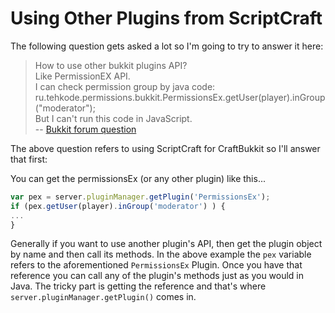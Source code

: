 # Using Other Plugins from ScriptCraft
The following question gets asked a lot so I'm going to try to answer it here:

> How to use other bukkit plugins API?  
> Like PermissionEX API.  
> I can check permission group by java code:  
> ru.tehkode.permissions.bukkit.PermissionsEx.getUser(player).inGroup("moderator");  
> But I can't run this code in JavaScript.  
> -- [Bukkit forum question][1]  

[1]: http://dev.bukkit.org/bukkit-plugins/scriptcraft/?page=2#c48

The above question refers to using ScriptCraft for CraftBukkit so I'll answer that first:

You can get the permissionsEx (or any other plugin) like this...
```javascript
var pex = server.pluginManager.getPlugin('PermissionsEx');
if (pex.getUser(player).inGroup('moderator') ) {
...
}
```
Generally if you want to use another plugin's API, then get the plugin object by name and then call its methods. In the above example the `pex` variable refers to the aforementioned `PermissionsEx` Plugin. Once you have that reference you can call any of the plugin's methods just as you would in Java. The tricky part is getting the reference and that's where `server.pluginManager.getPlugin()` comes in.

